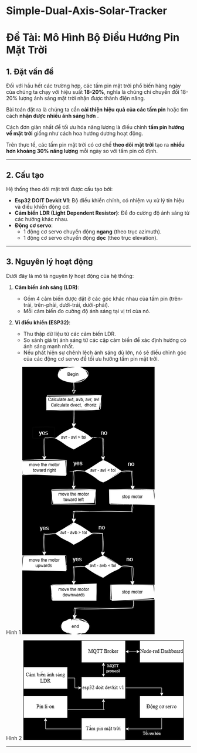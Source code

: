# Simple-Dual-Axis-Solar-Tracker
# **Đề Tài: Mô Hình Bộ Điều Hướng Pin Mặt Trời**

## **1. Đặt vấn đề**
Đối với hầu hết các trường hợp, các tấm pin mặt trời phổ biến hàng ngày của chúng ta chạy với hiệu suất **18-20%**, nghĩa là chúng chỉ chuyển đổi 18-20% lượng ánh sáng mặt trời nhận được thành điện năng.  

Bài toán đặt ra là chúng ta cần **cải thiện hiệu quả của các tấm pin** hoặc tìm cách **nhận được nhiều ánh sáng hơn** .  

Cách đơn giản nhất để tối ưu hóa năng lượng là điều chỉnh **tấm pin hướng về mặt trời** giống như cách hoa hướng dương hoạt động.  

Trên thực tế, các tấm pin mặt trời có cơ chế **theo dõi mặt trời** tạo ra **nhiều hơn khoảng 30% năng lượng** mỗi ngày so với tấm pin cố định.

---

## **2. Cấu tạo**
Hệ thống theo dõi mặt trời được cấu tạo bởi:
- **Esp32 DOIT Devkit V1**: Bộ điều khiển chính, có nhiệm vụ xử lý tín hiệu và điều khiển động cơ.
- **Cảm biến LDR (Light Dependent Resistor)**: Để đo cường độ ánh sáng từ các hướng khác nhau.
- **Động cơ servo**:
  - 1 động cơ servo chuyển động **ngang** (theo trục azimuth).
  - 1 động cơ servo chuyển động **dọc** (theo trục elevation).

---

## **3. Nguyên lý hoạt động**
Dưới đây là mô tả nguyên lý hoạt động của hệ thống:
1. **Cảm biến ánh sáng (LDR)**:
   - Gồm 4 cảm biến được đặt ở các góc khác nhau của tấm pin (trên-trái, trên-phải, dưới-trái, dưới-phải).
   - Mỗi cảm biến đo cường độ ánh sáng tại vị trí của nó.

2. **Vi điều khiển (ESP32)**:
   - Thu thập dữ liệu từ các cảm biến LDR.
   - So sánh giá trị ánh sáng từ các cặp cảm biến để xác định hướng có ánh sáng mạnh nhất.
   - Nếu phát hiện sự chênh lệch ánh sáng đủ lớn, nó sẽ điều chỉnh góc của các động cơ servo để tối ưu hướng tấm pin mặt trời.

Hình 1
     ![Hình 1](dual-axis-solar-tracker.png)
     
Hình 2
     ![Hình 2](so-do-khoi.png)


---


